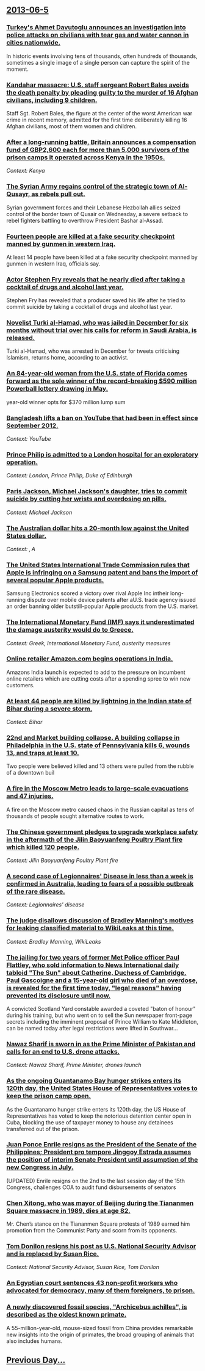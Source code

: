 ## [2013-06-5](/news/2013/06/5/index.md)

### [Turkey's Ahmet Davutoglu announces an investigation into police attacks on civilians with tear gas and water cannon in cities nationwide. ](/news/2013/06/5/turkey-s-ahmet-davutoalu-announces-an-investigation-into-police-attacks-on-civilians-with-tear-gas-and-water-cannon-in-cities-nationwide.md)
In historic events involving tens of thousands, often hundreds of thousands, sometimes a single image of a single person can capture the spirit of the moment.

### [Kandahar massacre: U.S. staff sergeant Robert Bales avoids the death penalty by pleading guilty to the murder of 16 Afghan civilians, including 9 children. ](/news/2013/06/5/kandahar-massacre-u-s-staff-sergeant-robert-bales-avoids-the-death-penalty-by-pleading-guilty-to-the-murder-of-16-afghan-civilians-includ.md)
Staff Sgt. Robert Bales, the figure at the center of the worst American war crime in recent memory, admitted for the first time deliberately killing 16 Afghan civilians, most of them women and children.

### [After a long-running battle, Britain announces a compensation fund of GBP2,600 each for more than 5,000 survivors of the prison camps it operated across Kenya in the 1950s. ](/news/2013/06/5/after-a-long-running-battle-britain-announces-a-compensation-fund-of-agbp2-600-each-for-more-than-5-000-survivors-of-the-prison-camps-it-op.md)
_Context: Kenya_

### [The Syrian Army regains control of the strategic town of Al-Qusayr, as rebels pull out. ](/news/2013/06/5/the-syrian-army-regains-control-of-the-strategic-town-of-al-qusayr-as-rebels-pull-out.md)
Syrian government forces and their Lebanese Hezbollah allies seized control of the border town of Qusair on Wednesday, a severe setback to rebel fighters battling to overthrow President Bashar al-Assad.

### [Fourteen people are killed at a fake security checkpoint manned by gunmen in western Iraq. ](/news/2013/06/5/fourteen-people-are-killed-at-a-fake-security-checkpoint-manned-by-gunmen-in-western-iraq.md)
At least 14 people have been killed at a fake security checkpoint manned by gunmen in western Iraq, officials say.

### [Actor Stephen Fry reveals that he nearly died after taking a cocktail of drugs and alcohol last year. ](/news/2013/06/5/actor-stephen-fry-reveals-that-he-nearly-died-after-taking-a-cocktail-of-drugs-and-alcohol-last-year.md)
Stephen Fry has revealed that a producer saved his life after he tried to commit suicide by taking a cocktail of drugs and alcohol last year.

### [Novelist Turki al-Hamad, who was jailed in December for six months without trial over his calls for reform in Saudi Arabia, is released. ](/news/2013/06/5/novelist-turki-al-hamad-who-was-jailed-in-december-for-six-months-without-trial-over-his-calls-for-reform-in-saudi-arabia-is-released.md)
Turki al-Hamad, who was arrested in December for tweets criticising Islamism, returns home, according to an activist.

### [An 84-year-old woman from the U.S. state of Florida comes forward as the sole winner of the record-breaking $590 million Powerball lottery drawing in May. ](/news/2013/06/5/an-84-year-old-woman-from-the-u-s-state-of-florida-comes-forward-as-the-sole-winner-of-the-record-breaking-590-million-powerball-lottery-d.md)
year-old winner opts for $370 million lump sum

### [Bangladesh lifts a ban on YouTube that had been in effect since September 2012. ](/news/2013/06/5/bangladesh-lifts-a-ban-on-youtube-that-had-been-in-effect-since-september-2012.md)
_Context: YouTube_

### [Prince Philip is admitted to a London hospital for an exploratory operation. ](/news/2013/06/5/prince-philip-is-admitted-to-a-london-hospital-for-an-exploratory-operation.md)
_Context: London, Prince Philip, Duke of Edinburgh_

### [Paris Jackson, Michael Jackson's daughter, tries to commit suicide by cutting her wrists and overdosing on pills. ](/news/2013/06/5/paris-jackson-michael-jackson-s-daughter-tries-to-commit-suicide-by-cutting-her-wrists-and-overdosing-on-pills.md)
_Context: Michael Jackson_

### [The Australian dollar hits a 20-month low against the United States dollar. ](/news/2013/06/5/the-australian-dollar-hits-a-20-month-low-against-the-united-states-dollar.md)
_Context: $, A$_

### [The United States International Trade Commission rules that Apple is infringing on a Samsung patent and bans the import of several popular Apple products. ](/news/2013/06/5/the-united-states-international-trade-commission-rules-that-apple-is-infringing-on-a-samsung-patent-and-bans-the-import-of-several-popular-a.md)
Samsung Electronics scored a victory over rival Apple Inc intheir long-running dispute over mobile device patents after aU.S. trade agency issued an order banning older butstill-popular Apple products from the U.S. market.

### [The International Monetary Fund (IMF) says it underestimated the damage austerity would do to Greece. ](/news/2013/06/5/the-international-monetary-fund-imf-says-it-underestimated-the-damage-austerity-would-do-to-greece.md)
_Context: Greek, International Monetary Fund, austerity measures_

### [Online retailer Amazon.com begins operations in India. ](/news/2013/06/5/online-retailer-amazon-com-begins-operations-in-india.md)
Amazons India launch is expected to add to the pressure on incumbent online retailers which are cutting costs after a spending spree to win new customers.

### [At least 44 people are killed by lightning in the Indian state of Bihar during a severe storm. ](/news/2013/06/5/at-least-44-people-are-killed-by-lightning-in-the-indian-state-of-bihar-during-a-severe-storm.md)
_Context: Bihar_

### [22nd and Market building collapse. A building collapse in Philadelphia in the U.S. state of Pennsylvania kills 6, wounds 13, and traps at least 10. ](/news/2013/06/5/22nd-and-market-building-collapse-a-building-collapse-in-philadelphia-in-the-u-s-state-of-pennsylvania-kills-6-wounds-13-and-traps-at-le.md)
Two people were believed killed and 13 others were pulled from the rubble of a downtown buil

### [A fire in the Moscow Metro leads to large-scale evacuations and 47 injuries. ](/news/2013/06/5/a-fire-in-the-moscow-metro-leads-to-large-scale-evacuations-and-47-injuries.md)
A fire on the Moscow metro caused chaos in the Russian capital as tens of thousands of people sought alternative routes to work.

### [The Chinese government pledges to upgrade workplace safety in the aftermath of the Jilin Baoyuanfeng Poultry Plant fire which killed 120 people. ](/news/2013/06/5/the-chinese-government-pledges-to-upgrade-workplace-safety-in-the-aftermath-of-the-jilin-baoyuanfeng-poultry-plant-fire-which-killed-120-peo.md)
_Context: Jilin Baoyuanfeng Poultry Plant fire_

### [A second case of Legionnaires' Disease in less than a week is confirmed in Australia, leading to fears of a possible outbreak of the rare disease. ](/news/2013/06/5/a-second-case-of-legionnaires-disease-in-less-than-a-week-is-confirmed-in-australia-leading-to-fears-of-a-possible-outbreak-of-the-rare-di.md)
_Context: Legionnaires' disease_

### [The judge disallows discussion of Bradley Manning's motives for leaking classified material to WikiLeaks at this time. ](/news/2013/06/5/the-judge-disallows-discussion-of-bradley-manning-s-motives-for-leaking-classified-material-to-wikileaks-at-this-time.md)
_Context: Bradley Manning, WikiLeaks_

### [The jailing for two years of former Met Police officer Paul Flattley, who sold information to News International daily tabloid "The Sun" about Catherine, Duchess of Cambridge, Paul Gascoigne and a 15-year-old girl who died of an overdose, is revealed for the first time today, "legal reasons" having prevented its disclosure until now. ](/news/2013/06/5/the-jailing-for-two-years-of-former-met-police-officer-paul-flattley-who-sold-information-to-news-international-daily-tabloid-the-sun-abo.md)
A convicted Scotland Yard constable awarded a coveted &quot;baton of honour&quot; during his training, but who went on to sell the Sun newspaper front-page secrets including the imminent proposal of Prince William to Kate Middleton, can be named today after legal restrictions were lifted in Southwar...

### [Nawaz Sharif is sworn in as the Prime Minister of Pakistan and calls for an end to U.S. drone attacks. ](/news/2013/06/5/nawaz-sharif-is-sworn-in-as-the-prime-minister-of-pakistan-and-calls-for-an-end-to-u-s-drone-attacks.md)
_Context: Nawaz Sharif, Prime Minister, drones launch_

### [As the ongoing Guantanamo Bay hunger strikes enters its 120th day, the United States House of Representatives votes to keep the prison camp open. ](/news/2013/06/5/as-the-ongoing-guanta-namo-bay-hunger-strikes-enters-its-120th-day-the-united-states-house-of-representatives-votes-to-keep-the-prison-camp.md)
As the Guantanamo hunger strike enters its 120th day, the US House of Representatives has voted to keep the notorious detention center open in Cuba, blocking the use of taxpayer money to house any detainees transferred out of the prison.

### [Juan Ponce Enrile resigns as the President of the Senate of the Philippines; President pro tempore Jinggoy Estrada assumes the position of interim Senate President until assumption of the new Congress in July. ](/news/2013/06/5/juan-ponce-enrile-resigns-as-the-president-of-the-senate-of-the-philippines-president-pro-tempore-jinggoy-estrada-assumes-the-position-of-i.md)
(UPDATED) Enrile resigns on the 2nd to the last session day of the 15th Congress, challenges COA to audit fund disbursements of senators

### [Chen Xitong, who was mayor of Beijing during the Tiananmen Square massacre in 1989, dies at age 82. ](/news/2013/06/5/chen-xitong-who-was-mayor-of-beijing-during-the-tiananmen-square-massacre-in-1989-dies-at-age-82.md)
Mr. Chen’s stance on the Tiananmen Square protests of 1989 earned him promotion from the Communist Party and scorn from its opponents.

### [Tom Donilon resigns his post as U.S. National Security Advisor and is replaced by Susan Rice. ](/news/2013/06/5/tom-donilon-resigns-his-post-as-u-s-national-security-advisor-and-is-replaced-by-susan-rice.md)
_Context: National Security Advisor, Susan Rice, Tom Donilon_

### [An Egyptian court sentences 43 non-profit workers who advocated for democracy, many of them foreigners, to prison. ](/news/2013/06/5/an-egyptian-court-sentences-43-non-profit-workers-who-advocated-for-democracy-many-of-them-foreigners-to-prison.md)
### [A newly discovered fossil species, "Archicebus achilles", is described as the oldest known primate. ](/news/2013/06/5/a-newly-discovered-fossil-species-archicebus-achilles-is-described-as-the-oldest-known-primate.md)
A 55-million-year-old, mouse-sized fossil from China provides remarkable new insights into the origin of primates, the broad grouping of animals that also includes humans.

## [Previous Day...](/news/2013/06/4/index.md)

